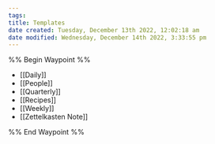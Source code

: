 ```yaml
---
tags: 
title: Templates
date created: Tuesday, December 13th 2022, 12:02:18 am
date modified: Wednesday, December 14th 2022, 3:33:55 pm
---
```


%% Begin Waypoint %%
- [[Daily]]
- [[People]]
- [[Quarterly]]
- [[Recipes]]
- [[Weekly]]
- [[Zettelkasten Note]]

%% End Waypoint %%